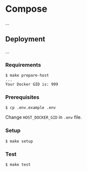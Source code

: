 # Compose

...

## Deployment

...

### Requirements

```
$ make prepare-host
...
Your Docker GID is: 999
```

### Prerequisites

```
$ cp .env.example .env
```

Change `HOST_DOCKER_GID` in `.env` file.

### Setup

```
$ make setup
```

### Test

```
$ make test
```
